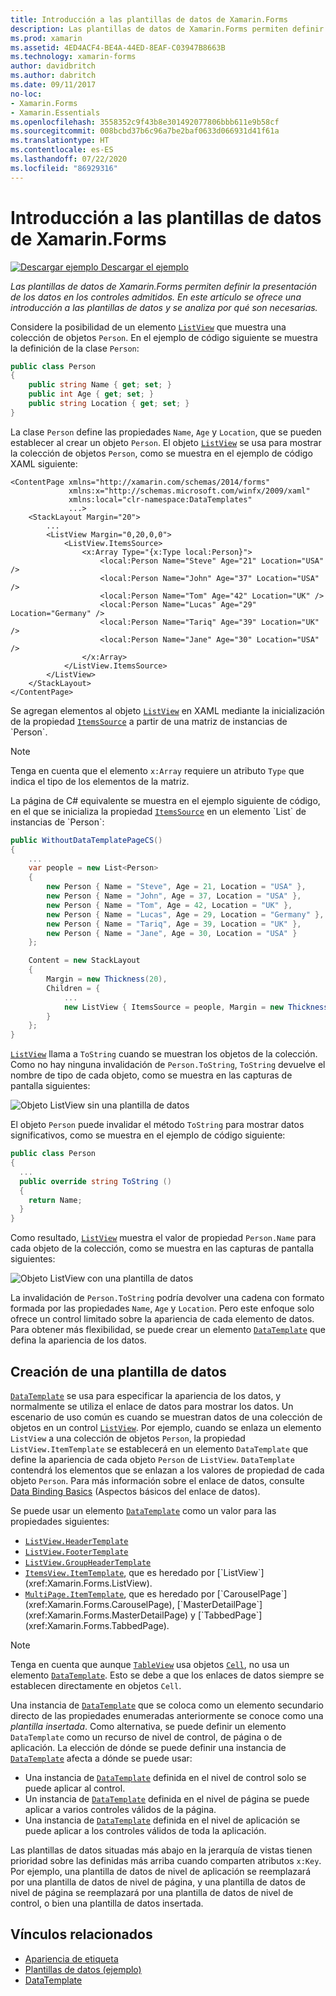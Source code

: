 ```yaml
---
title: Introducción a las plantillas de datos de Xamarin.Forms
description: Las plantillas de datos de Xamarin.Forms permiten definir la presentación de los datos en los controles admitidos. En este artículo se ofrece una introducción a las plantillas de datos y se analiza por qué son necesarias.
ms.prod: xamarin
ms.assetid: 4ED4ACF4-BE4A-44ED-8EAF-C03947B8663B
ms.technology: xamarin-forms
author: davidbritch
ms.author: dabritch
ms.date: 09/11/2017
no-loc:
- Xamarin.Forms
- Xamarin.Essentials
ms.openlocfilehash: 3558352c9f43b8e301492077806bbb611e9b58cf
ms.sourcegitcommit: 008bcbd37b6c96a7be2baf0633d066931d41f61a
ms.translationtype: HT
ms.contentlocale: es-ES
ms.lasthandoff: 07/22/2020
ms.locfileid: "86929316"
---
```

# <a name="introduction-to-xamarinforms-data-templates"></a>Introducción a las plantillas de datos de Xamarin.Forms

[![Descargar ejemplo](~/media/shared/download.png) Descargar el ejemplo](https://docs.microsoft.com/samples/xamarin/xamarin-forms-samples/templates-datatemplates)

_Las plantillas de datos de Xamarin.Forms permiten definir la presentación de los datos en los controles admitidos. En este artículo se ofrece una introducción a las plantillas de datos y se analiza por qué son necesarias._

Considere la posibilidad de un elemento [`ListView`](xref:Xamarin.Forms.ListView) que muestra una colección de objetos `Person`. En el ejemplo de código siguiente se muestra la definición de la clase `Person`:

```csharp
public class Person
{
    public string Name { get; set; }
    public int Age { get; set; }
    public string Location { get; set; }
}
```

La clase `Person` define las propiedades `Name`, `Age` y `Location`, que se pueden establecer al crear un objeto `Person`. El objeto [`ListView`](xref:Xamarin.Forms.ListView) se usa para mostrar la colección de objetos `Person`, como se muestra en el ejemplo de código XAML siguiente:

```xaml
<ContentPage xmlns="http://xamarin.com/schemas/2014/forms"
             xmlns:x="http://schemas.microsoft.com/winfx/2009/xaml"
             xmlns:local="clr-namespace:DataTemplates"
             ...>
    <StackLayout Margin="20">
        ...
        <ListView Margin="0,20,0,0">
            <ListView.ItemsSource>
                <x:Array Type="{x:Type local:Person}">
                    <local:Person Name="Steve" Age="21" Location="USA" />
                    <local:Person Name="John" Age="37" Location="USA" />
                    <local:Person Name="Tom" Age="42" Location="UK" />
                    <local:Person Name="Lucas" Age="29" Location="Germany" />
                    <local:Person Name="Tariq" Age="39" Location="UK" />
                    <local:Person Name="Jane" Age="30" Location="USA" />
                </x:Array>
            </ListView.ItemsSource>
        </ListView>
    </StackLayout>
</ContentPage>
```

Se agregan elementos al objeto [`ListView`](xref:Xamarin.Forms.ListView) en XAML mediante la inicialización de la propiedad [`ItemsSource`](xref:Xamarin.Forms.ItemsView`1.ItemsSource) a partir de una matriz de instancias de `Person`.

> [!NOTE]
> Tenga en cuenta que el elemento `x:Array` requiere un atributo `Type` que indica el tipo de los elementos de la matriz.

La página de C# equivalente se muestra en el ejemplo siguiente de código, en el que se inicializa la propiedad [`ItemsSource`](xref:Xamarin.Forms.ItemsView`1.ItemsSource) en un elemento `List` de instancias de `Person`:

```csharp
public WithoutDataTemplatePageCS()
{
    ...
    var people = new List<Person>
    {
        new Person { Name = "Steve", Age = 21, Location = "USA" },
        new Person { Name = "John", Age = 37, Location = "USA" },
        new Person { Name = "Tom", Age = 42, Location = "UK" },
        new Person { Name = "Lucas", Age = 29, Location = "Germany" },
        new Person { Name = "Tariq", Age = 39, Location = "UK" },
        new Person { Name = "Jane", Age = 30, Location = "USA" }
    };

    Content = new StackLayout
    {
        Margin = new Thickness(20),
        Children = {
            ...
            new ListView { ItemsSource = people, Margin = new Thickness(0, 20, 0, 0) }
        }
    };
}
```

[`ListView`](xref:Xamarin.Forms.ListView) llama a `ToString` cuando se muestran los objetos de la colección. Como no hay ninguna invalidación de `Person.ToString`, `ToString` devuelve el nombre de tipo de cada objeto, como se muestra en las capturas de pantalla siguientes:

![Objeto ListView sin una plantilla de datos](introduction-images/no-data-template.png)

El objeto `Person` puede invalidar el método `ToString` para mostrar datos significativos, como se muestra en el ejemplo de código siguiente:

```csharp
public class Person
{
  ...
  public override string ToString ()
  {
    return Name;
  }
}
```

Como resultado, [`ListView`](xref:Xamarin.Forms.ListView) muestra el valor de propiedad `Person.Name` para cada objeto de la colección, como se muestra en las capturas de pantalla siguientes:

![Objeto ListView con una plantilla de datos](introduction-images/override-tostring.png)

La invalidación de `Person.ToString` podría devolver una cadena con formato formada por las propiedades `Name`, `Age` y `Location`. Pero este enfoque solo ofrece un control limitado sobre la apariencia de cada elemento de datos. Para obtener más flexibilidad, se puede crear un elemento [`DataTemplate`](xref:Xamarin.Forms.DataTemplate) que defina la apariencia de los datos.

## <a name="creating-a-datatemplate"></a>Creación de una plantilla de datos

[`DataTemplate`](xref:Xamarin.Forms.DataTemplate) se usa para especificar la apariencia de los datos, y normalmente se utiliza el enlace de datos para mostrar los datos. Un escenario de uso común es cuando se muestran datos de una colección de objetos en un control [`ListView`](xref:Xamarin.Forms.ListView). Por ejemplo, cuando se enlaza un elemento `ListView` a una colección de objetos `Person`, la propiedad `ListView.ItemTemplate` se establecerá en un elemento `DataTemplate` que define la apariencia de cada objeto `Person` de `ListView`. `DataTemplate` contendrá los elementos que se enlazan a los valores de propiedad de cada objeto `Person`. Para más información sobre el enlace de datos, consulte [Data Binding Basics](~/xamarin-forms/xaml/xaml-basics/data-binding-basics.md) (Aspectos básicos del enlace de datos).

Se puede usar un elemento [`DataTemplate`](xref:Xamarin.Forms.DataTemplate) como un valor para las propiedades siguientes:

- [`ListView.HeaderTemplate`](xref:Xamarin.Forms.ListView.HeaderTemplate)
- [`ListView.FooterTemplate`](xref:Xamarin.Forms.ListView.FooterTemplate)
- [`ListView.GroupHeaderTemplate`](xref:Xamarin.Forms.ListView.GroupHeaderTemplate)
- [`ItemsView.ItemTemplate`](xref:Xamarin.Forms.ItemsView`1), que es heredado por [`ListView`](xref:Xamarin.Forms.ListView).
- [`MultiPage.ItemTemplate`](xref:Xamarin.Forms.MultiPage`1), que es heredado por [`CarouselPage`](xref:Xamarin.Forms.CarouselPage), [`MasterDetailPage`](xref:Xamarin.Forms.MasterDetailPage) y [`TabbedPage`](xref:Xamarin.Forms.TabbedPage).

> [!NOTE]
> Tenga en cuenta que aunque [`TableView`](xref:Xamarin.Forms.TableView) usa objetos [`Cell`](xref:Xamarin.Forms.Cell), no usa un elemento [`DataTemplate`](xref:Xamarin.Forms.DataTemplate). Esto se debe a que los enlaces de datos siempre se establecen directamente en objetos `Cell`.

Una instancia de [`DataTemplate`](xref:Xamarin.Forms.DataTemplate) que se coloca como un elemento secundario directo de las propiedades enumeradas anteriormente se conoce como una *plantilla insertada*. Como alternativa, se puede definir un elemento `DataTemplate` como un recurso de nivel de control, de página o de aplicación. La elección de dónde se puede definir una instancia de [`DataTemplate`](xref:Xamarin.Forms.DataTemplate) afecta a dónde se puede usar:

- Una instancia de [`DataTemplate`](xref:Xamarin.Forms.DataTemplate) definida en el nivel de control solo se puede aplicar al control.
- Un instancia de [`DataTemplate`](xref:Xamarin.Forms.DataTemplate) definida en el nivel de página se puede aplicar a varios controles válidos de la página.
- Una instancia de [`DataTemplate`](xref:Xamarin.Forms.DataTemplate) definida en el nivel de aplicación se puede aplicar a los controles válidos de toda la aplicación.

Las plantillas de datos situadas más abajo en la jerarquía de vistas tienen prioridad sobre las definidas más arriba cuando comparten atributos `x:Key`. Por ejemplo, una plantilla de datos de nivel de aplicación se reemplazará por una plantilla de datos de nivel de página, y una plantilla de datos de nivel de página se reemplazará por una plantilla de datos de nivel de control, o bien una plantilla de datos insertada.

## <a name="related-links"></a>Vínculos relacionados

- [Apariencia de etiqueta](~/xamarin-forms/user-interface/listview/customizing-cell-appearance.md)
- [Plantillas de datos (ejemplo)](https://docs.microsoft.com/samples/xamarin/xamarin-forms-samples/templates-datatemplates)
- [DataTemplate](xref:Xamarin.Forms.DataTemplate)
